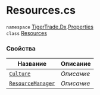 
# Resources.cs
`namespace` [TigerTrade.Dx](../../TigerTrade.Dx.md).[Properties](../../TigerTrade.Dx/Properties.md)  
    `class` [Resources](../../Resources.cs.md)

### Свойства
| Название | Описание |
| --- | --- |
| [`Culture`](./Свойства/Culture.md) | *Описание* |
| [`ResourceManager`](./Свойства/ResourceManager.md) | *Описание* |
